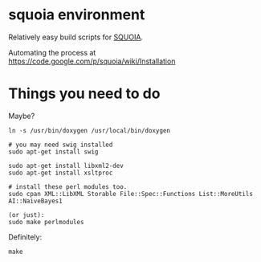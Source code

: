 squoia environment
==================

Relatively easy build scripts for [SQUOIA](https://code.google.com/p/squoia/).

Automating the process at https://code.google.com/p/squoia/wiki/Installation


Things you need to do
=====================

Maybe?

    ln -s /usr/bin/doxygen /usr/local/bin/doxygen

    # you may need swig installed
    sudo apt-get install swig

    sudo apt-get install libxml2-dev
    sudo apt-get install xsltproc

    # install these perl modules too.
    sudo cpan XML::LibXML Storable File::Spec::Functions List::MoreUtils AI::NaiveBayes1

    (or just):
    sudo make perlmodules

Definitely:

    make
